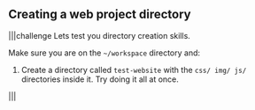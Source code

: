 ## Creating a web project directory

|||challenge
Lets test you directory creation skills. 

Make sure you are on the `~/workspace` directory and:

1. Create a directory called `test-website` with the `css/ img/ js/` directories inside it. Try doing it all at once.

|||